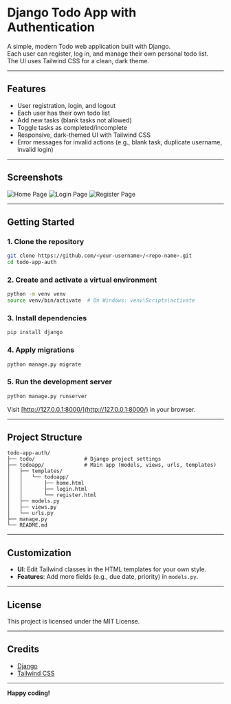 # Django Todo App with Authentication

A simple, modern Todo web application built with Django.  
Each user can register, log in, and manage their own personal todo list.  
The UI uses Tailwind CSS for a clean, dark theme.

---

## Features

- User registration, login, and logout
- Each user has their own todo list
- Add new tasks (blank tasks not allowed)
- Toggle tasks as completed/incomplete
- Responsive, dark-themed UI with Tailwind CSS
- Error messages for invalid actions (e.g., blank task, duplicate username, invalid login)

---

## Screenshots

![Home Page](screenshots/home.png)
![Login Page](screenshots/login.png)
![Register Page](screenshots/register.png)

---

## Getting Started

### 1. Clone the repository

```sh
git clone https://github.com/<your-username>/<repo-name>.git
cd todo-app-auth
```

### 2. Create and activate a virtual environment

```sh
python -m venv venv
source venv/bin/activate  # On Windows: venv\Scripts\activate
```

### 3. Install dependencies

```sh
pip install django
```

### 4. Apply migrations

```sh
python manage.py migrate
```

### 5. Run the development server

```sh
python manage.py runserver
```

Visit [http://127.0.0.1:8000/](http://127.0.0.1:8000/) in your browser.

---

## Project Structure

```
todo-app-auth/
├── todo/                # Django project settings
├── todoapp/             # Main app (models, views, urls, templates)
│   ├── templates/
│   │   └── todoapp/
│   │       ├── home.html
│   │       ├── login.html
│   │       └── register.html
│   ├── models.py
│   ├── views.py
│   └── urls.py
├── manage.py
└── README.md
```

---

## Customization

- **UI**: Edit Tailwind classes in the HTML templates for your own style.
- **Features**: Add more fields (e.g., due date, priority) in `models.py`.

---

## License

This project is licensed under the MIT License.

---

## Credits

- [Django](https://www.djangoproject.com/)
- [Tailwind CSS](https://tailwindcss.com/)

---

**Happy coding!**